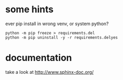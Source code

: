 # some hints

ever pip install in wrong venv, or system python?
```
python -m pip freeze > requirements.del
python -m pip uninstall -y -r requirements.delyes

```

# documentation
take a look at http://www.sphinx-doc.org/
